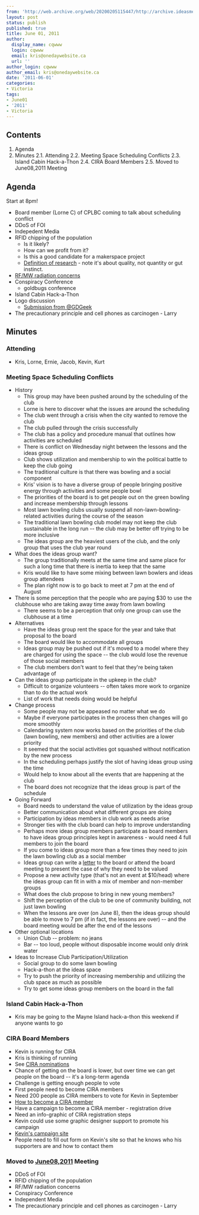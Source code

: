 ```yaml
---
from: 'http://web.archive.org/web/20200205115447/http://archive.ideasmeetings.org/wiki/June01,2011'
layout: post
status: publish
published: true
title: June 01, 2011
author:
  display_name: cqwww
  login: cqwww
  email: kris@onedaywebsite.ca
  url: ''
author_login: cqwww
author_email: kris@onedaywebsite.ca
date: '2011-06-01'
categories:
- Victoria
tags:
- June01
- '2011'
- Victoria
---
```


## Contents

1. Agenda
2. Minutes
    2.1. Attending
    2.2. Meeting Space Scheduling Conflicts
    2.3. Island Cabin Hack-a-Thon
    2.4. CIRA Board Members
    2.5. Moved to June08,2011 Meeting

## Agenda

Start at 8pm!

* Board member (Lorne C) of CPLBC coming to talk about scheduling conflict
* DDoS of FOI
* Indepedent Media
* RFID chipping of the population 
    * Is it likely?
    * How can we profit from it?
    * Is this a good candidate for a makerspace project
    * [Definition of research](http://gmodcentral.com/dictionary/define.php?word=research) \- note it's about quality, not quantity or gut instinct. 
* [RF/MW radiation concerns](http://www.iaff.org/hs/Resi/CellTowerFinal.htm)
* Conspiracy Conference 
    * goldbugs conference
* Island Cabin Hack-a-Thon
* Logo discussion 
    * [Submission from @GDGeek](http://imgur.com/a/5UhPb)
* The precautionary principle and cell phones as carcinogen - Larry

## Minutes

### Attending

* Kris, Lorne, Ernie, Jacob, Kevin, Kurt

### Meeting Space Scheduling Conflicts

* History 
    * This group may have been pushed around by the scheduling of the club
    * Lorne is here to discover what the issues are around the scheduling
    * The club went through a crisis when the city wanted to remove the club
    * The club pulled through the crisis successfully
    * The club has a policy and procedure manual that outlines how activities are scheduled
    * There is conflict on Wednesday night between the lessons and the ideas group
    * Club shows utilization and membership to win the political battle to keep the club going
    * The traditional culture is that there was bowling and a social component
    * Kris' vision is to have a diverse group of people bringing positive energy through activities and some people bowl
    * The priorities of the board is to get people out on the green bowling and increase membership through lessons
    * Most lawn bowling clubs usually suspend all non-lawn-bowling-related activities during the course of the season
    * The traditional lawn bowling club model may not keep the club sustainable in the long run -- the club may be better off trying to be more inclusive
    * The ideas group are the heaviest users of the club, and the only group that uses the club year round
* What does the ideas group want? 
    * The group traditionally meets at the same time and same place for such a long time that there is inertia to keep that the same
    * Kris would like to have some mixing between lawn bowlers and ideas group attendees
    * The plan right now is to go back to meet at 7 pm at the end of August
* There is some perception that the people who are paying $30 to use the clubhouse who are taking away time away from lawn bowling 
    * There seems to be a perception that only one group can use the clubhouse at a time
* Alternatives 
    * Have the ideas group rent the space for the year and take that proposal to the board
    * The board would like to accommodate all groups
    * Ideas group may be pushed out if it's moved to a model where they are charged for using the space -- the club would lose the revenue of those social members
    * The club members don't want to feel that they're being taken advantage of
* Can the ideas group participate in the upkeep in the club? 
    * Difficult to organize volunteers -- often takes more work to organize than to do the actual work
    * List of work that needs doing would be helpful
* Change process 
    * Some people may not be appeased no matter what we do
    * Maybe if everyone participates in the process then changes will go more smoothly
    * Calendaring system now works based on the priorities of the club (lawn bowling, new members) and other activities are a lower priority
    * It seemed that the social activities got squashed without notification by the new process
    * In the scheduling perhaps justify the slot of having ideas group using the time
    * Would help to know about all the events that are happening at the club
    * The board does not recognize that the ideas group is part of the schedule
* Going Forward 
    * Board needs to understand the value of utilization by the ideas group
    * Better communication about what different groups are doing
    * Participation by ideas members in club work as needs arise
    * Stronger ties with the club board can help to improve understanding
    * Perhaps more ideas group members participate as board members to have ideas group principles kept in awareness - would need 4 full members to join the board
    * If you come to ideas group more than a few times they need to join the lawn bowling club as a social member
    * Ideas group can write a [letter](http://archive.ideasmeetings.org/wiki/Letter "Letter") to the board or attend the board meeting to present the case of why they need to be valued
    * Propose a new activity type (that's not an event at $10/head) where the ideas group can fit in with a mix of member and non-member groups
    * What does the club propose to bring in new young members?
    * Shift the perception of the club to be one of community building, not just lawn bowling
    * When the lessons are over (on June 8), then the ideas group should be able to move to 7 pm (if in fact, the lessons are over) -- and the board meeting would be after the end of the lessons
* Other optional locations 
    * Union Club -- problem: no jeans
    * Bar -- too loud, people without disposable income would only drink water
* Ideas to Increase Club Participation/Utilization 
    * Social group to do some lawn bowling
    * Hack-a-thon at the ideas space
    * Try to push the priority of increasing membership and utilizing the club space as much as possible
    * Try to get some ideas group members on the board in the fall

### Island Cabin Hack-a-Thon

* Kris may be going to the Mayne Island hack-a-thon this weekend if anyone wants to go

### CIRA Board Members

* Kevin is running for CIRA
* Kris is thinking of running
* See [CIRA nominations](https://elections.cira.ca/2011/en/nom_com_nominees.html)
* Chance of getting on the board is lower, but over time we can get people on the board -- it's a long-term agenda
* Challenge is getting enough people to vote
* First people need to become CIRA members
* Need 200 people as CIRA members to vote for Kevin in September
* [How to become a CIRA member](https://member.cira.ca/en/member.html)
* Have a campaign to become a CIRA member - registration drive
* Need an info-graphic of CIRA registration steps
* Kevin could use some graphic designer support to promote his campaign
* [Kevin's campaign site](http://kevinforcira.ca/)
* People need to fill out form on Kevin's site so that he knows who his supporters are and how to contact them

### Moved to [June08,2011](http://archive.ideasmeetings.org/wiki/June08,2011) Meeting

* DDoS of FOI
* RFID chipping of the population
* RF/MW radiation concerns
* Conspiracy Conference
* Independent Media
* The precautionary principle and cell phones as carcinogen - Larry
